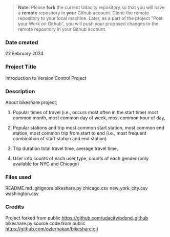 >**Note**: Please **fork** the current Udacity repository so that you will have a **remote** repository in **your** Github account. Clone the remote repository to your local machine. Later, as a part of the project "Post your Work on Github", you will push your proposed changes to the remote repository in your Github account.

### Date created

22 February 2024

### Project Title

Introduction to Version Control Project

### Description

About bikeshare project;

1. Popular times of travel (i.e., occurs most often in the start time)
most common month, most common day of week, most common hour of day,

2. Popular stations and trip
most common start station, most common end station, most common trip from start to end (i.e., most frequent combination of start station and end station)

3. Trip duration
total travel time, average travel time,

4. User info
counts of each user type, counts of each gender (only available for NYC and Chicago)

### Files used
README.md
.gitignore
bikeshare.py
chicago.csv
new_york_city.csv
washington.csv

### Credits
Project forked from public https://github.com/udacity/pdsnd_github 
bikeshare.py source code from public https://github.com/ozlerhakan/bikeshare.git

